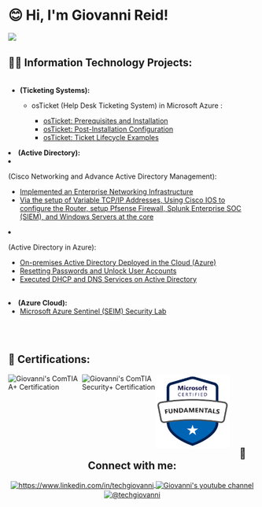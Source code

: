 <!-- [![MasterHead]() -->
<!-- ![MasterHead]() -->
# 😊 Hi, I'm Giovanni Reid!
<a href="https://www.linkedin.com/in/giovanni-reid/"><img src="https://img.shields.io/badge/-LinkedIn-0072b1?&style=for-the-badge&logo=linkedin&logoColor=white" /></a>

## 👨‍💻 Information Technology Projects:</h2>   
<ul dir="auto">
  
 <br>
   <li>
    <b>(Ticketing Systems):</b>
    <ul dir="auto">
<!-- <li><p>Zendesk: <a href="https://github.com/TechGiovanni/Implementing-Zendesk-Ticketing-System-Incident-Management">Zendesk - (In Progress...)</a></p></li>
<li><p>ServiceNow: <a href="https://github.com/TechGiovanni/ServiceNow-Incident-Management-Implementation/tree/main">ServiceNow - (In Progress...)</a></p></li>-->
    <li>
      <p>osTicket (Help Desk Ticketing System) in Microsoft Azure :
        <ul>
          <li><a href="https://github.com/TechGiovanni/osTicket-Prerequisites-and-Installation">osTicket: Prerequisites and Installation</a></li>
          <li><a href="https://github.com/TechGiovanni/osTicket-Post-Installation-Configuration">osTicket: Post-Installation Configuration</a></li>
          <li><a href="https://github.com/TechGiovanni/osTicket-Ticket-Lifecycle">osTicket: Ticket Lifecycle Examples</a></li>
        </ul>
        </p>
      </li>
        </ul>
      </li>
</ul>
<!--
 <li>
    <b>(Cisco Networking and Active Directory Management): </b>
    <ul dir="auto">
      <li><a href="https://github.com/TechGiovanni/Network-Security-Lab">Implemented an Enterprise Networking Infrastructure</a></li>
      <li><a href="https://github.com/TechGiovanni/Network-Security-Lab">Via the setup of Variable TCP/IP Addresses, Using Cisco IOS to configure the Router, setup Pfsense Firewall, Splunk Enterprise SOC (SIEM), and Windows Servers at the core</a></li>
    </ul>
  </li>
  <br>
  -->
   
  <li>
    <b>(Active Directory):</b>
    <li>
      <p>(Cisco Networking and Advance Active Directory Management): </p>
    <ul dir="auto">
      <li><a href="https://github.com/TechGiovanni/Network-Security-Lab">Implemented an Enterprise Networking Infrastructure</a></li>
      <li><a href="https://github.com/TechGiovanni/Network-Security-Lab">Via the setup of Variable TCP/IP Addresses, Using Cisco IOS to configure the Router, setup Pfsense Firewall, Splunk Enterprise SOC (SIEM), and Windows Servers at the core</a></li>
    </ul>
      </li>
      <li>
    <p>(Active Directory in Azure): </p>
    <ul dir="auto">
      <li><a href="https://github.com/TechGiovanni/Active-Directory-On-Premises-in-Azure">On-premises Active Directory Deployed in the Cloud (Azure)</a></li>
      <li><a href="https://github.com/TechGiovanni/Resetting-Passwords-and-Unlock-User-Accounts">Resetting Passwords and Unlock User Accounts</a></li>
      <li><a href="https://github.com/TechGiovanni/Configure-DNS-and-DHCP-On-Active-Directory">Executed DHCP and DNS Services on Active Directory</a></li>
    </ul>
    </li>
  </li>

 <br>
   <li>
    <b>(Azure Cloud):</b>
    <ul dir="auto">
      <li><a href="https://github.com/TechGiovanni/Microsoft-Azure-Sentinel-Security-Lab">Microsoft Azure Sentinel (SEIM) Security Lab </a></li>
      <!-- <li><a href="https://github.com/TechGiovanni/Microsoft-EntraID-In-Azure-Implementation">Microsoft EntraID (Azure AD) - (In Progress...)</a></li>-->
    </ul>
  </li>
  <br>



<!--

 <li>
    <b>osTicket (Help Desk Ticketing System) in Microsoft Azure</b>
    <ul dir="auto">
      <li><a href="https://github.com/TechGiovanni/osTicket-Prerequisites-and-Installation">osTicket: Prerequisites and Installation</a></li>
      <li><a href="https://github.com/TechGiovanni/osTicket-Post-Installation-Configuration">osTicket: Post-Installation Configuration</a></li>
      <li><a href="https://github.com/TechGiovanni/osTicket-Ticket-Lifecycle">osTicket: Ticket Lifecycle Examples</a></li>
    </ul>
  </li>
   <br>

## Cyber Security Labs
| Skill                                         | Associated Project         |
|-----------------------------------------------|----------------------------|
| SIEM Implementation and Log Analysis | <a href="https://github.com/TechGiovanni/Network-Architecture-and-Cyber-Security-Lab">Network Architecture and Cyber Security Lab</a>|
| Microsoft Sentinel (SEIM) | <a href="https://github.com/TechGiovanni/Microsoft-Azure-Sentinel-Security-Lab">Microsoft Azure Sentinel Security Lab</a>|
-->
  <br>
<section>
  <h2> 📃 Certifications:</h2>
    <a href="https://www.credly.com/badges/00c81f3b-e882-4cf8-81c7-aedf399d4ee7/linked_in_profile">
  <img align="left" width="150" height="150" alt="Giovanni's ComTIA A+ Certification" width="22px" src="https://images.credly.com/size/680x680/images/63482325-a0d6-4f64-ae75-f5f33922c7d0/CompTIA_A_2Bce.png" />
    </a>
  
  <a href="https://www.credly.com/badges/d3011b51-5b7c-4d79-8e8f-762b72809200">
    <img align="left" width="150" height="150" alt="Giovanni's ComTIA Security+ Certification" width="22px" src="https://images.credly.com/size/110x110/images/74790a75-8451-400a-8536-92d792c5184a/CompTIA_Security_2Bce.png" />
  </a>
    
  <a href="https://learn.microsoft.com/api/credentials/share/en-us/Giovannireid-1233/72E683A2441F959B?sharingId=DC25E13727945CAB">
    <img align="left" width="150" height="150" alt="Giovanni's Microsoft AZ-900 Certification Certification" width="22px" src="https://github.com/TechGiovanni/Certifications/blob/main/Screen%20Shot%202023-12-17%20at%208.14.26%20PMa.png?raw=true" />
  </a>
  
</section>

<br>
<br>
<br>
<br>
<br>
<br>
<br>

<h2 align="center"> 🤳 Connect with me:</h2>
<p align="center">
  
  <a href="https://www.linkedin.com/in/giovanni-reid" target="_blank">
    <img align="center" src="https://raw.githubusercontent.com/rahuldkjain/github-profile-readme-generator/master/src/images/icons/Social/linked-in-alt.svg" alt="https://www.linkedin.com/in/techgiovanni" height="30" width="40" />
  </a>
  
  <a href="https://www.youtube.com/channel/UCxcH0qsQPTrpK9s2aW4jGHw" target="_blank">
    <img align="center" src="https://upload.wikimedia.org/wikipedia/commons/thumb/7/72/YouTube_social_white_square_%282017%29.svg/600px-YouTube_social_white_square_%282017%29.svg.png" alt="Giovanni's youtube channel" height="30" width="30" />
  </a>
  
  <a href="https://medium.com/@techgiovanni" target="_blank">
    <img align="center" src="https://raw.githubusercontent.com/rahuldkjain/github-profile-readme-generator/master/src/images/icons/Social/medium.svg" alt="@techgiovanni" height="30" width="40" />
  </a>
  
</p>




<br>
<br>
<!--
## Certifications
<div>
<img src="https://img.shields.io/badge/-Security%2B-FF0000?&style=for-the-badge&logo=CompTIA&logoColor=white" />
<img src="https://img.shields.io/badge/-A%2B-4D4D4D?&style=for-the-badge&logo=CompTIA&logoColor=white" />
<img src="https://img.shields.io/badge/-Microsoft Azure fundamentals AZ:900-000080?&style=for-the-badge&logoColor=white" />
</div>
-->

<!-- <p>* 🌍  I'm based in Montreal, QC</p> -->

<!-- <p> - 🌱 I’m currently Building projects using **React, Node.js, Express, MongoDb, FireBase** skills</p>  -->

<!-- <p> - 💝 Building my Current Personal Project: https://fanfizzle.space</p> -->

<!-- <p>- 👨‍💻 All of my projects are available at <a href="https://techgiovanni.me/" target="_blank" >TechGiovanni.me</a></p> -->

<!-- <p>- 📝 I mostly write articles on <a href="https://medium.com/@techgiovanni" target="_blank" >Medium/TechGiovanni.com</a></p>

<p>- ⚡ Fun fact ** I'm always reading something or learning something new ** </p>

<br>
<br>

<p align="left"> <a href="https://github.com/ryo-ma/github-profile-trophy"><img src="https://github-profile-trophy.vercel.app/?username=techgiovanni" alt="techgiovanni" /></a> </p>

<br>
<p><img align="left" src="https://github-readme-stats.vercel.app/api/top-langs?username=techgiovanni&show_icons=true&locale=en&layout=compact" alt="techgiovanni" /></p>

<p>&nbsp;<img align="left" src="https://github-readme-stats.vercel.app/api?username=techgiovanni&show_icons=true&locale=en" alt="techgiovanni" /></p>

